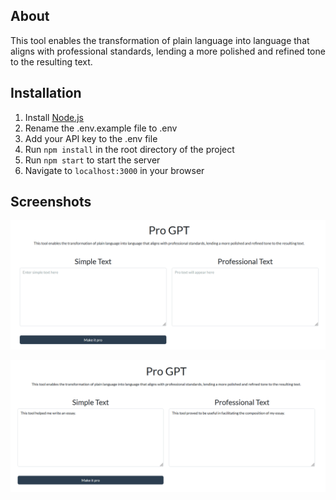 ## About

This tool enables the transformation of plain language into language that aligns with professional standards, lending a more polished and refined tone to the resulting text.

## Installation

1. Install [Node.js](https://nodejs.org/en/download/)
1. Rename the .env.example file to .env
1. Add your API key to the .env file
1. Run `npm install` in the root directory of the project
1. Run `npm start` to start the server
1. Navigate to `localhost:3000` in your browser

## Screenshots

<!-- include the images in img folder -->

![Screenshot of the home page](/img/2023-03-17_01-31.png)

![Screenshot of the results page](/img/2023-03-17_01-33.png)
